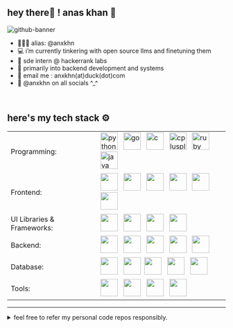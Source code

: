 ## hey there👋 ! **anas khan** 🚀

![github-banner](https://github.com/user-attachments/assets/a1f509e3-beae-458a-b13d-b65aedb615e3)

- 👨🏻‍💻 alias: @anxkhn
- 💻 i’m currently tinkering with open source llms and finetuning them
- 💼 sde intern @ hackerrank labs
- 🔎 primarily into backend development and systems
- 📧 email me : anxkhn(at)duck(dot)com 
- 🎉 @anxkhn on all socials ^\_^

<br>

## here's my tech stack ⚙️

<table>
  <tr>
    <td>Programming:</td>
    <td>
    <img src="https://go-skill-icons.vercel.app/api/icons?i=py" alt="python" width="40" height="40"/> </a>&nbsp;
    <img src="https://go-skill-icons.vercel.app/api/icons?i=go" alt="go" width="40" height="40"/> </a>&nbsp;
    <img src="https://go-skill-icons.vercel.app/api/icons?i=c" alt="c" width="40" height="40"/> </a>&nbsp;
    <img src="https://go-skill-icons.vercel.app/api/icons?i=cpp" alt="cplusplus" width="40" height="40"/> </a>&nbsp;
    <img src="https://go-skill-icons.vercel.app/api/icons?i=ruby" alt="ruby" width="40" height="40"/> </a>&nbsp;
    <img src="https://go-skill-icons.vercel.app/api/icons?i=java" alt="java" width="40" height="40"/> </a>&nbsp;
    </td>
  </tr>
  <tr>
    <td>Frontend:</td>
    <td> <img src="https://go-skill-icons.vercel.app/api/icons?i=html"  width="40" height="40"/> </a>&nbsp;
     <img src="https://go-skill-icons.vercel.app/api/icons?i=css"  width="40" height="40"/> </a>&nbsp;
     <img src="https://go-skill-icons.vercel.app/api/icons?i=js"  width="40" height="40"/> </a>&nbsp; 
     <img src="https://go-skill-icons.vercel.app/api/icons?i=ts"  width="40" height="40"/> </a>&nbsp; 
     <img src="https://go-skill-icons.vercel.app/api/icons?i=react"  width="40" height="40"/> </a>&nbsp; 
     <img src="https://go-skill-icons.vercel.app/api/icons?i=next"  width="40" height="40"/> </a>&nbsp; 
    </td>
  </tr>
  <tr>
    <td>UI Libraries & Frameworks:</td>
    <td> 
      <img src="https://go-skill-icons.vercel.app/api/icons?i=bootstrap"  width="40" height="40"/> </a>&nbsp;
      <img src="https://go-skill-icons.vercel.app/api/icons?i=tailwind"  width="40" height="40"/> </a>&nbsp;
      <img src="https://go-skill-icons.vercel.app/api/icons?i=picocss"  width="40" height="40"/> </a>&nbsp;
      <img src="https://github.com/user-attachments/assets/37608361-49c7-4e82-8b61-fc8076c9bb67" width="40" height="40" />
    </td>
  </tr>
  <tr>
    <td>Backend:</td>
    <td>
     <img src="https://go-skill-icons.vercel.app/api/icons?i=flask"  width="40" height="40"/> </a>&nbsp;
     <img src="https://go-skill-icons.vercel.app/api/icons?i=fastapi"  width="40" height="40"/> </a>&nbsp;
     <img src="https://go-skill-icons.vercel.app/api/icons?i=django"  width="40" height="40"/> </a>&nbsp;
     <img src="https://go-skill-icons.vercel.app/api/icons?i=nodejs"  width="40" height="40"/> </a>&nbsp;
     <img src="https://go-skill-icons.vercel.app/api/icons?i=expressjs"  width="40" height="40"/> </a>&nbsp;
    </td>
  </tr>
  <tr>
    <td>Database:</td>
    <td> <img src="https://go-skill-icons.vercel.app/api/icons?i=mongodb"  width="40" height="40"/> </a>&nbsp; 
     <img src="https://go-skill-icons.vercel.app/api/icons?i=mysql"  width="40" height="40"/></a>&nbsp;
     <img src="https://go-skill-icons.vercel.app/api/icons?i=postgresql"  width="40" height="40"/> </a>&nbsp;
     <img src="https://go-skill-icons.vercel.app/api/icons?i=sqlite"  width="40" height="40"/> </a>&nbsp;
     <img src="https://go-skill-icons.vercel.app/api/icons?i=redis"  width="40" height="40"/> </a>&nbsp;
    </td>
  </tr>
  <tr>
    <td>Tools:</td>
    <td>
      <img src="https://go-skill-icons.vercel.app/api/icons?i=git"  width="40" height="40"/> </a>&nbsp;
      <img src="https://go-skill-icons.vercel.app/api/icons?i=bash"  width="40" height="40"/> </a>&nbsp;
      <img src="https://go-skill-icons.vercel.app/api/icons?i=linux"  width="40" height="40"/> </a>&nbsp;
      <img src="https://go-skill-icons.vercel.app/api/icons?i=postman"  width="40" height="40"/> </a>&nbsp;
    </td>
  </tr>
</table>
<hr>

<details>
<summary> feel free to refer my personal code repos responsibly. </summary>
  
#### note: all the repos are under general public license v3.0.  
all code must be disclosed under a gpl 3.0 compatible license.   
read more about the general public license v3.0 [here](https://tldrlegal.com/license/gnu-general-public-license-v3-(gpl-3)).
</details>
